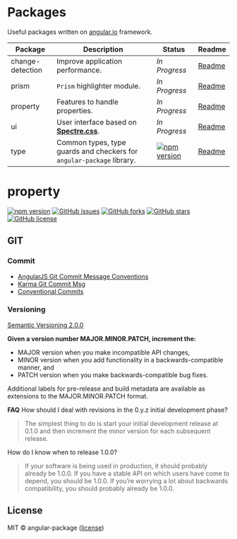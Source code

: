 # Packages

Useful packages written on [angular.io](https://angular.io/) framework.


| Package          | Description                                                                              | Status        | Readme      |
|------------------|------------------------------------------------------------------------------------------|---------------|-------------|
| change-detection | Improve application performance.                                                         | *In Progress* | [Readme][0] |
| prism            | `Prism` highlighter module.                                                              | *In Progress* | [Readme][1] |
| property         | Features to handle properties.                                                           | *In Progress* | [Readme][1] |
| ui               | User interface based on **[Spectre.css](https://github.com/picturepan2/spectre)**.       | *In Progress* | [Readme][2] |
| type             | Common types, type guards and checkers for `angular-package` library.                    | [![npm version](https://badge.fury.io/js/%40angular-package%2Ftype.svg)](https://badge.fury.io/js/%40angular-package%2Ftype) | [Readme][3] |

# property

[![npm version](https://badge.fury.io/js/%40angular-package%2Fproperty.svg)](https://badge.fury.io/js/%40angular-package%2Fproperty)
[![GitHub issues](https://img.shields.io/github/issues/angular-package/property)](https://github.com/angular-package/property/issues)
[![GitHub forks](https://img.shields.io/github/forks/angular-package/property)](https://github.com/angular-package/property/network)
[![GitHub stars](https://img.shields.io/github/stars/angular-package/property)](https://github.com/angular-package/property/stargazers)
[![GitHub license](https://img.shields.io/github/license/angular-package/property)](https://github.com/angular-package/property/blob/main/LICENSE)



## GIT
### Commit

* [AngularJS Git Commit Message Conventions](https://gist.github.com/stephenparish/9941e89d80e2bc58a153)
* [Karma Git Commit Msg](http://karma-runner.github.io/0.10/dev/git-commit-msg.html)
* [Conventional Commits](https://www.conventionalcommits.org/en/v1.0.0/)

### Versioning

[Semantic Versioning 2.0.0](http://semver.org/)

**Given a version number MAJOR.MINOR.PATCH, increment the:**

* MAJOR version when you make incompatible API changes,
* MINOR version when you add functionality in a backwards-compatible manner, and
* PATCH version when you make backwards-compatible bug fixes.

Additional labels for pre-release and build metadata are available as extensions to the MAJOR.MINOR.PATCH format.

**FAQ**
How should I deal with revisions in the 0.y.z initial development phase?
>The simplest thing to do is start your initial development release at 0.1.0 and then increment the minor version for each subsequent release.

How do I know when to release 1.0.0?

>If your software is being used in production, it should probably already be 1.0.0. If you have a stable API on which users have come to depend, you should be 1.0.0. If you’re worrying a lot about backwards compatibility, you should probably already be 1.0.0.

## License

MIT © angular-package ([license](https://github.com/angular-package/type/blob/main/LICENSE))

[0]: https://github.com/angular-package/change-detection#readme
[1]: https://github.com/angular-package/prism#readme
[2]: https://github.com/angular-package/ui#readme
[3]: https://github.com/angular-package/type#readme

